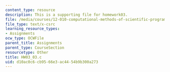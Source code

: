 ```yaml
---
content_type: resource
description: This is a supporting file for homework03.
file: /media/courses/12-010-computational-methods-of-scientific-programming-fall-2011/d10ac0c6cb9566e3ac4454b9b300a273_HW03_03.c
file_type: text/x-csrc
learning_resource_types:
- Assignments
ocw_type: OCWFile
parent_title: Assignments
parent_type: CourseSection
resourcetype: Other
title: HW03_03.c
uid: d10ac0c6-cb95-66e3-ac44-54b9b300a273
---
```

